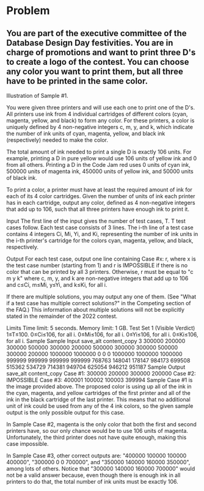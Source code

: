 # Problem
## You are part of the executive committee of the Database Design Day festivities. You are in charge of promotions and want to print three D's to create a logo of the contest. You can choose any color you want to print them, but all three have to be printed in the same color.

Illustration of Sample #1.

You were given three printers and will use each one to print one of the D's. All printers use ink from 4 individual cartridges of different colors (cyan, magenta, yellow, and black) to form any color. For these printers, a color is uniquely defined by 4 non-negative integers c, m, y, and k, which indicate the number of ink units of cyan, magenta, yellow, and black ink (respectively) needed to make the color.

The total amount of ink needed to print a single D is exactly 106 units. For example, printing a D in pure yellow would use 106 units of yellow ink and 0 from all others. Printing a D in the Code Jam red uses 0 units of cyan ink, 500000 units of magenta ink, 450000 units of yellow ink, and 50000 units of black ink.

To print a color, a printer must have at least the required amount of ink for each of its 4 color cartridges. Given the number of units of ink each printer has in each cartridge, output any color, defined as 4 non-negative integers that add up to 106, such that all three printers have enough ink to print it.

Input
The first line of the input gives the number of test cases, T. T test cases follow. Each test case consists of 3 lines. The i-th line of a test case contains 4 integers Ci, Mi, Yi, and Ki, representing the number of ink units in the i-th printer's cartridge for the colors cyan, magenta, yellow, and black, respectively.

Output
For each test case, output one line containing Case #x: r, where x is the test case number (starting from 1) and r is IMPOSSIBLE if there is no color that can be printed by all 3 printers. Otherwise, r must be equal to "c m y k" where c, m, y, and k are non-negative integers that add up to 106 and c≤Ci, m≤Mi, y≤Yi, and k≤Ki, for all i.

If there are multiple solutions, you may output any one of them. (See "What if a test case has multiple correct solutions?" in the Competing section of the FAQ.) This information about multiple solutions will not be explicitly stated in the remainder of the 2022 contest.

Limits
Time limit: 5 seconds.
Memory limit: 1 GB.
Test Set 1 (Visible Verdict)
1≤T≤100.
0≤Ci≤106, for all i.
0≤Mi≤106, for all i.
0≤Yi≤106, for all i.
0≤Ki≤106, for all i.
Sample
Sample Input
save_alt
content_copy
3
300000 200000 300000 500000
300000 200000 500000 300000
300000 500000 300000 200000
1000000 1000000 0 0
0 1000000 1000000 1000000
999999 999999 999999 999999
768763 148041 178147 984173
699508 515362 534729 714381
949704 625054 946212 951187
Sample Output
save_alt
content_copy
Case #1: 300000 200000 300000 200000
Case #2: IMPOSSIBLE
Case #3: 400001 100002 100003 399994
Sample Case #1 is the image provided above. The proposed color is using up all of the ink in the cyan, magenta, and yellow cartridges of the first printer and all of the ink in the black cartridge of the last printer. This means that no additional unit of ink could be used from any of the 4 ink colors, so the given sample output is the only possible output for this case.

In Sample Case #2, magenta is the only color that both the first and second printers have, so our only chance would be to use 106 units of magenta. Unfortunately, the third printer does not have quite enough, making this case impossible.

In Sample Case #3, other correct outputs are: "400000 100000 100000 400000", "300000 0 0 700000", and "350000 140000 160000 350000", among lots of others. Notice that "300000 140000 160000 700000" would not be a valid answer because, even though there is enough ink in all printers to do that, the total number of ink units must be exactly 106.
